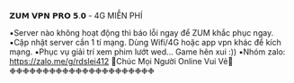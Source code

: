  𝗭𝗨𝗠 𝗩𝗣𝗡 𝗣𝗥𝗢 𝟱.𝟬 - 4G MIỄN PHÍ

▪️Server nào không hoạt động thì báo lỗi ngay để ZUM khắc phục ngay.
▪️Cập nhật server cần 1 tí mạng. Dùng Wifi/4G hoặc app vpn khác để kích mạng.
▪️Phục vụ giải trí xem phim lướt wed...  Game hên xui :))
▪️Nhóm zalo: https://zalo.me/g/rdslei412
💓Chúc Mọi Người Online Vui Vẻ💓
❉❉❉❉❉❉❉❉❉❉❉❉❉❉❉❉❉❉❉❉❉❉
